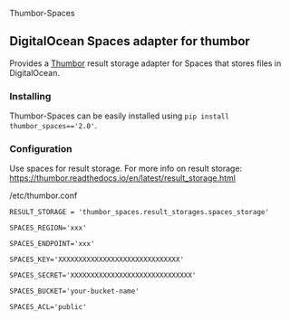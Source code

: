 Thumbor-Spaces

## DigitalOcean Spaces adapter for thumbor

Provides a [Thumbor](https://github.com/thumbor/thumbor) result storage adapter for Spaces that stores files in DigitalOcean.

### Installing

Thumbor-Spaces can be easily installed using `pip install thumbor_spaces=='2.0'`.

### Configuration

Use spaces for result storage.
For more info on result storage: https://thumbor.readthedocs.io/en/latest/result_storage.html



/etc/thumbor.conf

    RESULT_STORAGE = 'thumbor_spaces.result_storages.spaces_storage'

    SPACES_REGION='xxx'

    SPACES_ENDPOINT='xxx'

    SPACES_KEY='XXXXXXXXXXXXXXXXXXXXXXXXXXXXXX'

    SPACES_SECRET='XXXXXXXXXXXXXXXXXXXXXXXXXXXXXX'

    SPACES_BUCKET='your-bucket-name'

    SPACES_ACL='public'
